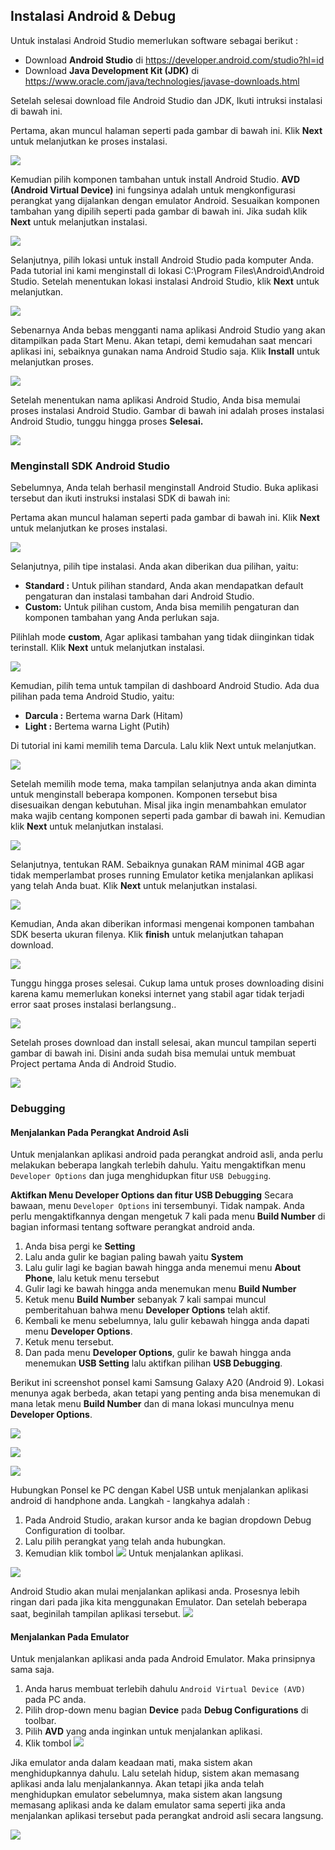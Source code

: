 ## Instalasi Android & Debug
Untuk instalasi Android Studio memerlukan software sebagai berikut :

- Download **Android Studio** di <https://developer.android.com/studio?hl=id>
- Download **Java Development Kit (JDK)** di <https://www.oracle.com/java/technologies/javase-downloads.html>

Setelah selesai download file Android Studio dan JDK, Ikuti intruksi instalasi di bawah ini.

Pertama, akan muncul halaman seperti pada gambar di bawah ini. Klik **Next** untuk melanjutkan ke proses instalasi.

![](https://www.dicoding.com/blog/wp-content/uploads/2020/06/internship-install-AS-4.png)

Kemudian pilih komponen tambahan untuk install Android Studio. **AVD (Android Virtual Device)** ini fungsinya adalah untuk mengkonfigurasi perangkat yang dijalankan dengan emulator Android. Sesuaikan komponen tambahan yang dipilih seperti pada gambar di bawah ini. Jika sudah klik **Next** untuk melanjutkan instalasi.
   
![](https://lh4.googleusercontent.com/KWqkPhjCSQSBBlJ9N2rRmVg5k2mHUF1RUW3h8LIB_6cnJX7GcwgzoTwzEGK6ugyXOy7tnNZOTc6nXPmDNoYKMK0CNpcRtUCUSKtqICqFVvIlRzzSMBbXJa6LNxzBhgOJ3s4y1XFH)

Selanjutnya, pilih lokasi untuk install Android Studio pada komputer Anda. Pada tutorial ini kami menginstall di lokasi C:\Program Files\Android\Android Studio. Setelah menentukan lokasi instalasi Android Studio, klik **Next** untuk melanjutkan.

![](https://lh3.googleusercontent.com/rIfkW-f02drGGB7Q-6igLdYM-oTqJ3X6pYVy3tPwG5N0Utf-u6mhug_5jzN20QEV6WEtmhHpSoCL7_TELOudhNbPOtV008FZV5RZcTzcG6efWzAChoIGwf3iq2NIqWu3NZolIdWW)

Sebenarnya Anda bebas mengganti nama aplikasi Android Studio yang akan ditampilkan pada Start Menu. Akan tetapi, demi kemudahan saat mencari aplikasi ini, sebaiknya gunakan nama Android Studio saja. Klik **Install** untuk melanjutkan proses.

![](https://lh3.googleusercontent.com/nnleaV1wGc46tyYYwfE8a5EBF5ozQuT-LG4b-zA3nOw5n-LdttSGmkDPqpo81MWva3KAywtcJ1TlQDwU6QBvcCdbpREy4UUuWv7mW-NvRb4-x5bzNmm4YagpgQ44-4KO9s_hAeZh)

Setelah menentukan nama aplikasi Android Studio, Anda bisa memulai proses instalasi Android Studio. Gambar di bawah ini adalah proses instalasi Android Studio, tunggu hingga proses **Selesai.**

![](https://lh5.googleusercontent.com/lQg8WD4JVYko0sdhgD_dpDN-JQaxDKWdEe3veUrDjqVfc4A1phm4ql6j3NBcaMMFYbbEHPonA9EVTxdOersZOvtj8gh93og9MRtcnH4GV5uqocLJBFeOPYczp4j-IejyGZSUwJaO)


### Menginstall SDK Android Studio

Sebelumnya, Anda telah berhasil menginstall Android Studio. Buka aplikasi tersebut dan ikuti instruksi instalasi SDK di bawah ini:

Pertama akan muncul halaman seperti pada gambar di bawah ini. Klik **Next** untuk melanjutkan ke proses instalasi.

![](https://lh5.googleusercontent.com/TTpy_sC7T1P4v1iE8pYRwCltoUWkcUYXhlY6xvmJm2DhL1Y-H2Fl9VxrbilxxPdzqZZxr03gWtCeHvLfX660W8kJuA6nvaDPD7V0SOiGu2TknTfX_carvO2KwrDVdqfsKd7Xbrd9)

Selanjutnya, pilih tipe instalasi. Anda akan diberikan dua pilihan, yaitu:

- **Standard :** Untuk pilihan standard, Anda akan mendapatkan default pengaturan dan instalasi tambahan dari Android Studio.
- **Custom:** Untuk pilihan custom, Anda bisa memilih pengaturan dan komponen tambahan yang Anda perlukan saja.

Pilihlah mode **custom**, Agar aplikasi tambahan yang tidak diinginkan tidak terinstall. Klik **Next** untuk melanjutkan instalasi.

![](https://lh3.googleusercontent.com/uyvFn8opUYGz70fXyDHnVDMDHSfdcwvibP3CbYMLJvMwrbuxLtbjvA50IcduBxnuV13d1lXYhhWUtDUHyefHpW2DNZQ7ErrZe0iK2ngTNN4_-OoTFGr8P-tEolSwuN3glbAtDn98)

Kemudian, pilih tema untuk tampilan di dashboard Android Studio. Ada dua pilihan pada tema Android Studio, yaitu:

- **Darcula :** Bertema warna Dark (Hitam)
- **Light :** Bertema warna Light (Putih)

Di tutorial ini kami memilih tema Darcula. Lalu klik Next untuk melanjutkan.

![](https://lh3.googleusercontent.com/ZQ1MDNj8xXsNKLL5g-_0Szer3v27V36y_Wt34S0yf3f4wRM7RCok5EWaH-sKC29zYr2fOlR2atZZdl5s1oWc11e9Fcae5P8GHjuEBgwwW8IKVP_Bz14HgqFayeaxQsciHBnaf9Lh)

Setelah memilih mode tema, maka tampilan selanjutnya anda akan diminta untuk menginstall beberapa komponen. Komponen tersebut bisa disesuaikan dengan kebutuhan. Misal jika ingin menambahkan emulator maka wajib centang komponen seperti pada gambar di bawah ini. Kemudian klik **Next** untuk melanjutkan instalasi.

![](https://lh3.googleusercontent.com/HFOFGMS9aYgEGFo2QEfneqTtzmQ6MXmhRlUXdqTzzy_wo6GIkM2Iy8GkZbiyrSbKQcW1HM4BFD1elN8YrtGa3vkSb8K1d6JAzX0uU1-FC3PGj_rPDmATCpefj70zXCM-ZTSxeXtO)

Selanjutnya, tentukan RAM. Sebaiknya gunakan RAM minimal 4GB agar tidak memperlambat proses running Emulator ketika menjalankan aplikasi yang telah Anda buat. Klik **Next** untuk melanjutkan instalasi.

![](https://lh4.googleusercontent.com/SQA2PIy0q7ModnlD7qa8lgYjtKIUDzQmKyvZsxwTxSWW5sH_knuFfUWKHhtSXSRDoGlGYgFRNQKTQbW_UznPrT-iDqfN6m8yCAWCYVkvb6ah0Bq1Ty6QM2am1HdtkUwyTjgjRJIh)

Kemudian, Anda akan diberikan informasi mengenai komponen tambahan SDK beserta ukuran filenya. Klik **finish** untuk melanjutkan tahapan download.

![](https://lh6.googleusercontent.com/1SLQy8iC6VZiGwb9Mqo2v6-gsFDeOVBQBXmYTG72WRJ7HZugV4-69tO8wdj9PSzg-6m-xTSztcEzfS4HtrOAZl0OAuKY88VWSgxr-aA4ExqaXVg6WHHnZ7WtCWtoRXM2fkRoBtrv)

 Tunggu hingga proses selesai. Cukup lama untuk proses downloading disini karena kamu memerlukan koneksi internet yang stabil agar tidak terjadi error saat proses instalasi berlangsung..

 ![](https://lh4.googleusercontent.com/tu4YQk-hhZM5nYB-GipOdjfddc9Zk22_BrKnSP6vbwCzr1I4KppA_20ynJYkZbHA6g32hap8CF-Rz0K9QhvmKH96v98RUzouzNzFHKrXhBo6oPqvc7kcKl_7iY4todjtJkFfynSo)

 Setelah proses download dan install selesai, akan muncul tampilan seperti gambar di bawah ini.  Disini anda sudah bisa memulai untuk membuat Project pertama Anda di Android Studio.

 ![](https://lh3.googleusercontent.com/lY-4DMZ-Gjnh8FSNIBek_RTtYVovRExe3WRXqJ3aq9OlQuMc6PJGDjLjU7pASL5MpoC6ZjEZ2mCd8YvWxhHwTOepDve9aVFYl1EIE13M-DKtUGK2VIYZB9MNxZ-H7Mpb9aXMdkQI)


### Debugging 

#### Menjalankan Pada Perangkat Android Asli

Untuk menjalankan aplikasi android pada perangkat android asli, anda perlu melakukan beberapa langkah terlebih dahulu. Yaitu mengaktifkan menu ``Developer Options`` dan juga menghidupkan fitur ``USB Debugging``.

**Aktifkan Menu Developer Options dan fitur USB Debugging**
Secara bawaan, menu ``Developer Options`` ini tersembunyi. Tidak nampak. Anda perlu mengaktifkannya dengan mengetuk 7 kali pada menu **Build Number** di bagian informasi tentang software perangkat android anda.

1. Anda bisa pergi ke **Setting**
2. Lalu anda gulir ke bagian paling bawah yaitu **System**
3. Lalu gulir lagi ke bagian bawah hingga anda menemui menu **About Phone**, lalu ketuk menu tersebut
4. Gulir lagi ke bawah hingga anda menemukan menu **Build Number**
5. Ketuk menu **Build Number** sebanyak 7 kali sampai muncul pemberitahuan bahwa menu **Developer Options** telah aktif.
6. Kembali ke menu sebelumnya, lalu gulir kebawah hingga anda dapati menu **Developer Options**.
7. Ketuk menu tersebut.
8. Dan pada menu **Developer Options**, gulir ke bawah hingga anda menemukan **USB Setting** lalu aktifkan pilihan **USB Debugging**.

Berikut ini screenshot ponsel kami Samsung Galaxy A20 (Android 9). Lokasi menunya agak berbeda, akan tetapi yang penting anda bisa menemukan di mana letak menu **Build Number** dan di mana lokasi munculnya menu **Developer Options**.

![](https://jagongoding.com/storage/2020/01/jalankan-aplikasi-android/hp-3-klik-build-number-7-kali.webp)

![](https://jagongoding.com/storage/2020/01/jalankan-aplikasi-android/hp-4-buka-menu-developer-options.webp)

![](https://jagongoding.com/storage/2020/01/jalankan-aplikasi-android/hp-5-hidupkan-usb-debug.webp)

Hubungkan Ponsel ke PC dengan Kabel USB untuk menjalankan aplikasi android di handphone anda. Langkah - langkahya adalah :

1. Pada Android Studio, arakan kursor anda ke bagian dropdown Debug Configuration di toolbar.
2. Lalu pilih perangkat yang telah anda hubungkan.
3. Kemudian klik tombol ![](https://developer.android.com/studio/images/buttons/toolbar-run.png) Untuk menjalankan aplikasi.

![](https://ik.imagekit.io/jagongoding/storage/2020/01/jalankan-aplikasi-android/android-studio-pilih-perangkat.webp)

Android Studio akan mulai menjalankan aplikasi anda. Prosesnya lebih ringan dari pada jika kita menggunakan Emulator. Dan setelah beberapa saat, beginilah tampilan aplikasi tersebut.
![](https://jagongoding.com/storage/2020/01/jalankan-aplikasi-android/tampilan-aplikasi-di-hp.webp)

#### Menjalankan Pada Emulator

Untuk menjalankan aplikasi anda pada Android Emulator. Maka prinsipnya sama saja.
1. Anda harus membuat terlebih dahulu ``Android Virtual Device (AVD)`` pada PC anda.
2. Pilih drop-down menu bagian **Device** pada **Debug Configurations** di toolbar.
3. Pilih **AVD** yang anda inginkan untuk menjalankan aplikasi.
4. Klik tombol ![](https://developer.android.com/studio/images/buttons/toolbar-run.png)

Jika emulator anda dalam keadaan mati, maka sistem akan menghidupkannya dahulu. Lalu setelah hidup, sistem akan memasang aplikasi anda lalu menjalankannya. Akan tetapi jika anda telah menghidupkan emulator sebelumnya, maka sistem akan langsung memasang aplikasi anda ke dalam emulator sama seperti jika anda menjalankan aplikasi tersebut pada perangkat android asli secara langsung.

![](https://developer.android.com/studio/images/run/deploy-run-app.png)
